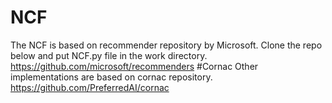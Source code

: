 # NCF
The NCF is based on recommender repository by Microsoft. Clone the repo below and put NCF.py file in the work directory.
https://github.com/microsoft/recommenders
#Cornac
Other implementations are based on cornac repository.
https://github.com/PreferredAI/cornac
